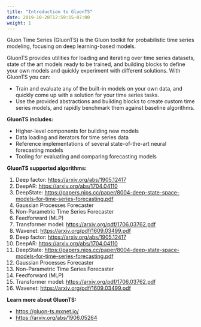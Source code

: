 ```yaml
---
title: "Introduction to GluonTS"
date: 2019-10-28T12:59:15-07:00
weight: 1
---
```


Gluon Time Series (GluonTS) is the Gluon toolkit for probabilistic time series modeling, focusing on deep learning-based models.

GluonTS provides utilities for loading and iterating over time series datasets, state of the art models ready to be trained, and building blocks to define your own models and quickly experiment with different solutions. With GluonTS you can:

* Train and evaluate any of the built-in models on your own data, and quickly come up with a solution for your time series tasks.
* Use the provided abstractions and building blocks to create custom time series models, and rapidly benchmark them against baseline algorithms.

**GluonTS includes:**

* Higher-level components for building new models
* Data loading and iterators for time series data
* Reference implementations of several state-of-the-art neural forecasting models
* Tooling for evaluating and comparing forecasting models

**GluonTS supported algorithms:**

1. Deep factor: https://arxiv.org/abs/1905.12417
1. DeepAR: https://arxiv.org/abs/1704.04110
1. DeepState: https://papers.nips.cc/paper/8004-deep-state-space-models-for-time-series-forecasting.pdf
1. Gaussian Processes Forecaster
1. Non-Parametric Time Series Forecaster
1. Feedforward (MLP)
1. Transformer model: https://arxiv.org/pdf/1706.03762.pdf
1. Wavenet: https://arxiv.org/pdf/1609.03499.pdf
1. Deep factor: https://arxiv.org/abs/1905.12417
1. DeepAR: https://arxiv.org/abs/1704.04110
1. DeepState: https://papers.nips.cc/paper/8004-deep-state-space-models-for-time-series-forecasting.pdf
1. Gaussian Processes Forecaster
1. Non-Parametric Time Series Forecaster
1. Feedforward (MLP)
1. Transformer model: https://arxiv.org/pdf/1706.03762.pdf
1. Wavenet: https://arxiv.org/pdf/1609.03499.pdf

**Learn more about GluonTS:**

* https://gluon-ts.mxnet.io/
* https://arxiv.org/abs/1906.05264
